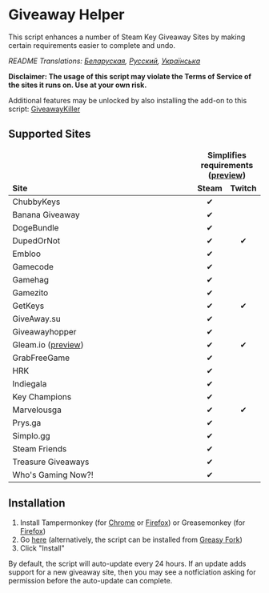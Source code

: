 # Giveaway Helper
This script enhances a number of Steam Key Giveaway Sites by making certain requirements easier to complete and undo.

*README Translations: [Беларуская](https://github.com/Citrinate/giveawayHelper/blob/master/README.by.md), [Русский](https://github.com/Citrinate/giveawayHelper/blob/master/README.ru.md), [Українська](https://github.com/Citrinate/giveawayHelper/blob/master/README.ua.md)*

**Disclaimer: The usage of this script may violate the Terms of Service of the sites it runs on. Use at your own risk.**

Additional features may be unlocked by also installing the add-on to this script: [GiveawayKiller](https://github.com/gekkedev/GiveawayKiller)

## Supported Sites
<table>
  <thead>
    <tr>
      <td rowspan="2" width="444px" valign="bottom"><strong>Site</strong></td>
      <td colspan="3" width="443px" align="center"><strong>Simplifies requirements (<a href="https://raw.githubusercontent.com/Citrinate/giveawayHelper/master/images/marvelous.png">preview</a>)</strong></td>
    </tr>
    <tr>
      <td align="center"><strong>Steam</strong></td>
      <td align="center"><strong>Twitch</strong></td>
    </tr>
  </thead>
  <tbody>
    <tr><td>ChubbyKeys</td><td align="center">✔</td><td></td></tr>
    <tr><td>Banana Giveaway</td><td align="center">✔</td><td></td></tr>
    <tr><td>DogeBundle</td><td align="center">✔</td><td></td></tr>
    <tr><td>DupedOrNot</td><td align="center">✔</td><td align="center">✔</td></tr>
    <tr><td>Embloo</td><td align="center">✔</td><td></td></tr>
    <tr><td>Gamecode</td><td align="center">✔</td><td></td></tr>
    <tr><td>Gamehag</td><td align="center">✔</td><td></td></tr>
    <tr><td>Gamezito</td><td align="center">✔</td><td></td></tr>
    <tr><td>GetKeys</td><td align="center">✔</td><td align="center">✔</td></tr>
    <tr><td>GiveAway.su</td><td align="center">✔</td><td></td></tr>
    <tr><td>Giveawayhopper</td><td align="center">✔</td><td></td></tr>
    <tr><td>Gleam.io (<a href="https://raw.githubusercontent.com/Citrinate/giveawayHelper/master/images/gleam.png">preview</a>)</td><td align="center">✔</td><td align="center">✔</td></tr>
    <tr><td>GrabFreeGame</td><td align="center">✔</td><td></td></tr>
    <tr><td>HRK</td><td align="center">✔</td><td></td></tr>
    <tr><td>Indiegala</td><td align="center">✔</td><td></td></tr>
    <tr><td>Key Champions</td><td align="center">✔</td><td></td></tr>
    <tr><td>Marvelousga</td><td align="center">✔</td><td align="center">✔</td></tr>
    <tr><td>Prys.ga</td><td align="center">✔</td><td></td></tr>
    <tr><td>Simplo.gg</td><td align="center">✔</td><td></td></tr>
    <tr><td>Steam Friends</td><td align="center">✔</td><td></td></tr>
    <tr><td>Treasure Giveaways</td><td align="center">✔</td><td></td></tr>
    <tr><td>Who's Gaming Now?!</td><td align="center">✔</td><td></td></tr>
  </tbody>
</table>

## Installation
1. Install Tampermonkey (for [Chrome](https://chrome.google.com/webstore/detail/tampermonkey/dhdgffkkebhmkfjojejmpbldmpobfkfo) or [Firefox](https://addons.mozilla.org/en-US/firefox/addon/tampermonkey/)) or Greasemonkey (for [Firefox](https://addons.mozilla.org/en-US/firefox/addon/greasemonkey/))
2. Go [here](https://raw.githubusercontent.com/Citrinate/giveawayHelper/master/giveawayHelper.user.js) (alternatively, the script can be installed from [Greasy Fork](https://greasyfork.org/en/scripts/34764-giveaway-helper))
3. Click "Install"

By default, the script will auto-update every 24 hours.  If an update adds support for a new giveaway site, then you may see a notficiation asking for permission before the auto-update can complete.
